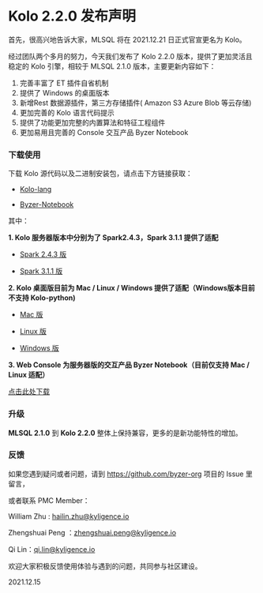 # Kolo 2.2.0 发布声明

首先，很高兴地告诉大家，MLSQL 将在 2021.12.21 日正式官宣更名为 Kolo。

经过团队两个多月的努力，今天我们发布了 Kolo 2.2.0 版本，提供了更加灵活且稳定的 Kolo 引擎，相较于 MLSQL 2.1.0 版本，主要更新内容如下：

1. 完善丰富了 ET 插件自省机制
2. 提供了 Windows 的桌面版本
3. 新增Rest 数据源插件，第三方存储插件( Amazon S3 Azure Blob 等云存储)
4. 更加完善的 Kolo 语言代码提示
5. 提供了功能更加完整的内置算法和特征工程组件
6. 更加易用且完善的 Console 交互产品 Byzer Notebook

### 下载使用

下载 Kolo 源代码以及二进制安装包，请点击下方链接获取：

- [Kolo-lang](https://download.byzer.org/kolo/2.2.0/kolo-lang/)

- [Byzer-Notebook](https://download.byzer.org/byzer-notebook/1.0.0/Byzer-Notebook-1.0.0.tar.gz)

其中：

**1. Kolo  服务器版本中分别为了 Spark2.4.3，Spark 3.1.1 提供了适配**

- [Spark 2.4.3 版](https://download.byzer.org/kolo/2.2.0/kolo-lang/kolo-lang_2.4-2.2.0.tar.gz)

- [Spark 3.1.1 版](https://download.byzer.org/kolo/2.2.0/kolo-lang/kolo-lang_3.0-2.2.0.tar.gz)


**2. Kolo 桌面版目前为 Mac / Linux / Windows 提供了适配（Windows版本目前不支持 Kolo-python)**

- [Mac 版](http://download.mlsql.tech/kolo-lang-mac-0.0.7.vsix)

- [Linux 版](http://download.mlsql.tech/kolo-lang-linux-0.0.7.vsix)

- [Windows 版](http://download.mlsql.tech/kolo-lang-win-0.0.7.vsix)

**3. Web Console 为服务器版的交互产品 Byzer Notebook（目前仅支持 Mac / Linux 适配）**

[点击此处下载](https://download.byzer.org/byzer-notebook/1.0.0/Byzer-Notebook-1.0.0.tar.gz) 

### 升级

**MLSQL 2.1.0**  到 **Kolo 2.2.0**  整体上保持兼容，更多的是新功能特性的增加。

### 反馈

如果您遇到疑问或者问题，请到 https://github.com/byzer-org 项目的 Issue 里留言，

或者联系 PMC Member：

William Zhu : hailin.zhu@kyligence.io

Zhengshuai Peng ：zhengshuai.peng@kyligence.io

Qi Lin：qi.lin@kyligence.io


欢迎大家积极反馈使用体验与遇到的问题，共同参与社区建设。


2021.12.15